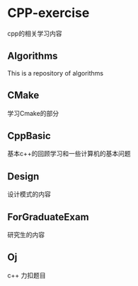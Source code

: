 # CPP-exercise
cpp的相关学习内容

## Algorithms
This is a repository of algorithms

## CMake

学习Cmake的部分

## CppBasic

基本c++的回顾学习和一些计算机的基本问题

## Design

设计模式的内容

## ForGraduateExam

研究生的内容

## Oj

c++ 力扣题目